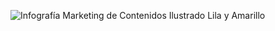 
![Infografía Marketing de Contenidos Ilustrado Lila y Amarillo](https://github.com/ValeAranda/FisProyecto23/assets/143724323/acd4078a-9b16-408d-ac3f-970b816f3a47)
